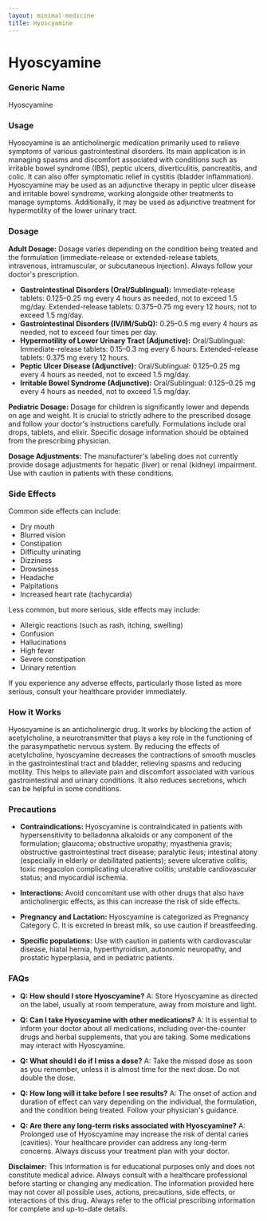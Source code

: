 ```yaml
---
layout: minimal-medicine
title: Hyoscyamine
---
```


# Hyoscyamine
### Generic Name
Hyoscyamine

### Usage
Hyoscyamine is an anticholinergic medication primarily used to relieve symptoms of various gastrointestinal disorders.  Its main application is in managing spasms and discomfort associated with conditions such as irritable bowel syndrome (IBS), peptic ulcers, diverticulitis, pancreatitis, and colic.  It can also offer symptomatic relief in cystitis (bladder inflammation).  Hyoscyamine may be used as an adjunctive therapy in peptic ulcer disease and irritable bowel syndrome, working alongside other treatments to manage symptoms.  Additionally, it may be used as adjunctive treatment for hypermotility of the lower urinary tract.

### Dosage

**Adult Dosage:** Dosage varies depending on the condition being treated and the formulation (immediate-release or extended-release tablets, intravenous, intramuscular, or subcutaneous injection).  Always follow your doctor's prescription.

* **Gastrointestinal Disorders (Oral/Sublingual):** Immediate-release tablets: 0.125–0.25 mg every 4 hours as needed, not to exceed 1.5 mg/day. Extended-release tablets: 0.375–0.75 mg every 12 hours, not to exceed 1.5 mg/day.
* **Gastrointestinal Disorders (IV/IM/SubQ):** 0.25–0.5 mg every 4 hours as needed, not to exceed four times per day.
* **Hypermotility of Lower Urinary Tract (Adjunctive):** Oral/Sublingual: Immediate-release tablets: 0.15–0.3 mg every 6 hours. Extended-release tablets: 0.375 mg every 12 hours.
* **Peptic Ulcer Disease (Adjunctive):** Oral/Sublingual: 0.125–0.25 mg every 4 hours as needed, not to exceed 1.5 mg/day.
* **Irritable Bowel Syndrome (Adjunctive):** Oral/Sublingual: 0.125–0.25 mg every 4 hours as needed, not to exceed 1.5 mg/day.


**Pediatric Dosage:**  Dosage for children is significantly lower and depends on age and weight.  It is crucial to strictly adhere to the prescribed dosage and follow your doctor's instructions carefully.  Formulations include oral drops, tablets, and elixir.  Specific dosage information should be obtained from the prescribing physician.

**Dosage Adjustments:**  The manufacturer's labeling does not currently provide dosage adjustments for hepatic (liver) or renal (kidney) impairment.  Use with caution in patients with these conditions.

### Side Effects

Common side effects can include:

* Dry mouth
* Blurred vision
* Constipation
* Difficulty urinating
* Dizziness
* Drowsiness
* Headache
* Palpitations
* Increased heart rate (tachycardia)

Less common, but more serious, side effects may include:

* Allergic reactions (such as rash, itching, swelling)
* Confusion
* Hallucinations
* High fever
* Severe constipation
* Urinary retention


If you experience any adverse effects, particularly those listed as more serious, consult your healthcare provider immediately.

### How it Works

Hyoscyamine is an anticholinergic drug. It works by blocking the action of acetylcholine, a neurotransmitter that plays a key role in the functioning of the parasympathetic nervous system.  By reducing the effects of acetylcholine, hyoscyamine decreases the contractions of smooth muscles in the gastrointestinal tract and bladder, relieving spasms and reducing motility. This helps to alleviate pain and discomfort associated with various gastrointestinal and urinary conditions.  It also reduces secretions, which can be helpful in some conditions.

### Precautions

* **Contraindications:** Hyoscyamine is contraindicated in patients with hypersensitivity to belladonna alkaloids or any component of the formulation; glaucoma; obstructive uropathy; myasthenia gravis; obstructive gastrointestinal tract disease; paralytic ileus; intestinal atony (especially in elderly or debilitated patients); severe ulcerative colitis; toxic megacolon complicating ulcerative colitis; unstable cardiovascular status; and myocardial ischemia.

* **Interactions:** Avoid concomitant use with other drugs that also have anticholinergic effects, as this can increase the risk of side effects.

* **Pregnancy and Lactation:** Hyoscyamine is categorized as Pregnancy Category C.  It is excreted in breast milk, so use caution if breastfeeding.

* **Specific populations:** Use with caution in patients with cardiovascular disease, hiatal hernia, hyperthyroidism, autonomic neuropathy, and prostatic hyperplasia, and in pediatric patients.


### FAQs

* **Q: How should I store Hyoscyamine?** A: Store Hyoscyamine as directed on the label, usually at room temperature, away from moisture and light.

* **Q: Can I take Hyoscyamine with other medications?** A: It is essential to inform your doctor about all medications, including over-the-counter drugs and herbal supplements, that you are taking.  Some medications may interact with Hyoscyamine.

* **Q: What should I do if I miss a dose?** A: Take the missed dose as soon as you remember, unless it is almost time for the next dose.  Do not double the dose.

* **Q: How long will it take before I see results?** A: The onset of action and duration of effect can vary depending on the individual, the formulation, and the condition being treated.  Follow your physician's guidance.

* **Q: Are there any long-term risks associated with Hyoscyamine?** A: Prolonged use of Hyoscyamine may increase the risk of dental caries (cavities).  Your healthcare provider can address any long-term concerns.  Always discuss your treatment plan with your doctor.


**Disclaimer:** This information is for educational purposes only and does not constitute medical advice. Always consult with a healthcare professional before starting or changing any medication.  The information provided here may not cover all possible uses, actions, precautions, side effects, or interactions of this drug.  Always refer to the official prescribing information for complete and up-to-date details.
